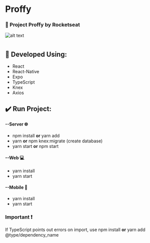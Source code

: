 # Proffy

### :purple_heart: Project Proffy by Rocketseat
![alt text](https://i.imgur.com/zTS57KJ.jpg)
#
## :rocket: Developed Using: </br>
* React
* React-Native
* Expo
* TypeScript
* Knex
* Axios

## :heavy_check_mark: Run Project:

#### --Server :globe_with_meridians:
* npm install **or** yarn add</br>
* yarn **or** npm knex:migrate (create database)
* yarn start **or** npm start </br>

#### --Web :computer:
* yarn install </br>
* yarn start

#### --Mobile :iphone:
* yarn install </br>
* yarn start

### Important :heavy_exclamation_mark:
If TypeScript points out errors on import, use npm install **or** yarn add @type/dependency_name
